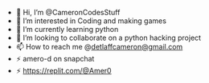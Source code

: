 - 👋 Hi, I’m @CameronCodesStuff
- 👀 I’m interested in Coding and making games
- 🌱 I’m currently learning python 
- 💞️ I’m looking to collaborate on a python hacking project
- 📫 How to reach me @detlaffcameron@gmail.com
- ⚡ amero-d on snapchat
- ⚡ https://replit.com/@Amer0
